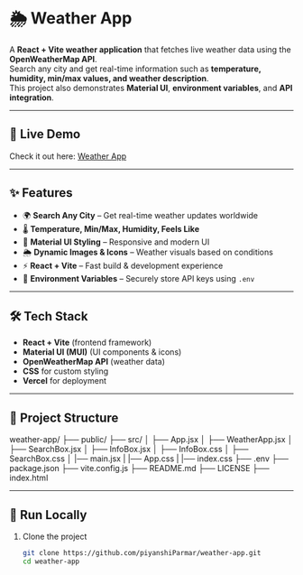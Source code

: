# 🌦️ Weather App

A **React + Vite weather application** that fetches live weather data using the **OpenWeatherMap API**.  
Search any city and get real-time information such as **temperature, humidity, min/max values, and weather description**.  
This project also demonstrates **Material UI**, **environment variables**, and **API integration**.

---

## 🔗 Live Demo
Check it out here: [Weather App](https://piyu-weather-app.vercel.app/)

---

## ✨ Features
- 🌍 **Search Any City** – Get real-time weather updates worldwide  
- 🌡️ **Temperature, Min/Max, Humidity, Feels Like**  
- 🎨 **Material UI Styling** – Responsive and modern UI  
- 🌦️ **Dynamic Images & Icons** – Weather visuals based on conditions  
- ⚡ **React + Vite** – Fast build & development experience  
- 🔑 **Environment Variables** – Securely store API keys using `.env`  

---

## 🛠️ Tech Stack
- **React + Vite** (frontend framework)  
- **Material UI (MUI)** (UI components & icons)  
- **OpenWeatherMap API** (weather data)  
- **CSS** for custom styling  
- **Vercel** for deployment  

---

## 📁 Project Structure
weather-app/
├── public/
├── src/
│ ├── App.jsx
│ ├── WeatherApp.jsx
│ ├── SearchBox.jsx
│ ├── InfoBox.jsx
│ ├── InfoBox.css
│ ├── SearchBox.css
│ |── main.jsx
| |── App.css
| |── index.css 
├── .env
├── package.json
├── vite.config.js
├── README.md
├── LICENSE
├── index.html


---

## 🚀 Run Locally

1. Clone the project  
   ```bash
   git clone https://github.com/piyanshiParmar/weather-app.git
   cd weather-app
